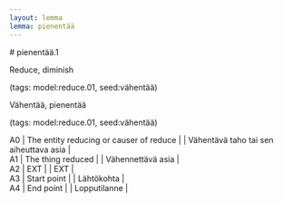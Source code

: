 ```yaml
---
layout: lemma
lemma: pienentää
---
```


<div class="sense">
# <span class="sensename">pienentää.1</span>

<span class="description">Reduce, diminish</span>

(tags: model:reduce.01, seed:vähentää)

<span class="description">Vähentää, pienentää</span>

(tags: model:reduce.01, seed:vähentää)

A0 | The entity reducing or causer of reduce |   | Vähentävä taho tai sen aiheuttava asia |  
A1 | The thing reduced |   | Vähennettävä asia |  
A2 | EXT |   | EXT |  
A3 | Start point |   | Lähtökohta |  
A4 | End point |   | Lopputilanne |  

</div>

